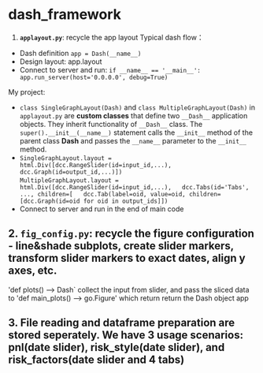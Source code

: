 # dash_framework
1. **`applayout.py`**: recycle the app layout 
Typical dash flow：   
- Dash definition `app = Dash(__name__)` 
- Design layout: app.layout 
- Connect to server and run: `if __name__ == '__main__': app.run_server(host='0.0.0.0', debug=True)`  

My project:  
- `class SingleGraphLayout(Dash)` and `class MultipleGraphLayout(Dash)` in `applayout.py` are **custom classes** that define two `__Dash__` application objects. They inherit functionality of `__Dash__` class. The `super().__init__(__name__)` statement calls the `__init__` method of the parent class __Dash__ and passes the `__name__` parameter to the `__init__` method.  
- `SingleGraphLayout.layout = html.Div([dcc.RangeSlider(id=input_id,...),  
                                        dcc.Graph(id=output_id,...)])`  
   `MultipleGraphLayout.layout = html.Div([dcc.RangeSlider(id=input_id,...),  
                                          dcc.Tabs(id='Tabs', ..., children=[  
                                          dcc.Tab(label=oid, value=oid, children=[dcc.Graph(id=oid for oid in output_ids]])`  
- Connect to server and run in the end of main code

## 2. `fig_config.py`: recycle the figure configuration - line&shade subplots, create slider markers, transform slider markers to exact dates, align y axes, etc.
'def plots() --> Dash` collect the input from slider, and pass the sliced data to 'def main_plots() --> go.Figure' which return 
return the Dash object app

## 3. File reading and dataframe preparation are stored seperately. We have 3 usage scenarios: pnl(date slider), risk_style(date slider), and risk_factors(date slider and 4 tabs)
